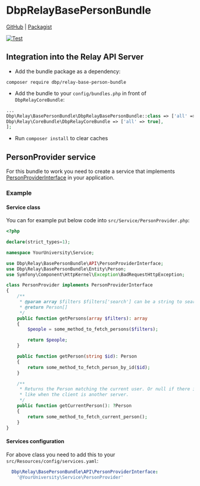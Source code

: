 # DbpRelayBasePersonBundle

[GitHub](https://github.com/digital-blueprint/relay-base-person-bundle) | [Packagist](https://packagist.org/packages/dbp/relay-base-person-bundle)

[![Test](https://github.com/digital-blueprint/relay-base-person-bundle/actions/workflows/test.yml/badge.svg)](https://github.com/digital-blueprint/relay-base-person-bundle/actions/workflows/test.yml)

## Integration into the Relay API Server

* Add the bundle package as a dependency:

```
composer require dbp/relay-base-person-bundle
```

* Add the bundle to your `config/bundles.php` in front of `DbpRelayCoreBundle`:

```php
...
Dbp\Relay\BasePersonBundle\DbpRelayBasePersonBundle::class => ['all' => true],
Dbp\Relay\CoreBundle\DbpRelayCoreBundle => ['all' => true],
];
```

* Run `composer install` to clear caches

## PersonProvider service

For this bundle to work you need to create a service that implements
[PersonProviderInterface](https://github.com/digital-blueprint/relay-base-person-bundle/blob/main/src/API/PersonProviderInterface.php)
in your application.

### Example

#### Service class

You can for example put below code into `src/Service/PersonProvider.php`:

```php
<?php

declare(strict_types=1);

namespace YourUniversity\Service;

use Dbp\Relay\BasePersonBundle\API\PersonProviderInterface;
use Dbp\Relay\BasePersonBundle\Entity\Person;
use Symfony\Component\HttpKernel\Exception\BadRequestHttpException;

class PersonProvider implements PersonProviderInterface
{
    /**
     * @param array $filters $filters['search'] can be a string to search for people (e.g. part of the name)
     * @return Person[]
     */
    public function getPersons(array $filters): array
    {
        $people = some_method_to_fetch_persons($filters);

        return $people;
    }

    public function getPerson(string $id): Person
    {
        return some_method_to_fetch_person_by_id($id);
    }

    /**
     * Returns the Person matching the current user. Or null if there is no associated person
     * like when the client is another server.
     */
    public function getCurrentPerson(): ?Person
    {
        return some_method_to_fetch_current_person();
    }
}
```

#### Services configuration

For above class you need to add this to your `src/Resources/config/services.yaml`:

```yaml
  Dbp\Relay\BasePersonBundle\API\PersonProviderInterface:
    '@YourUniversity\Service\PersonProvider'
```
